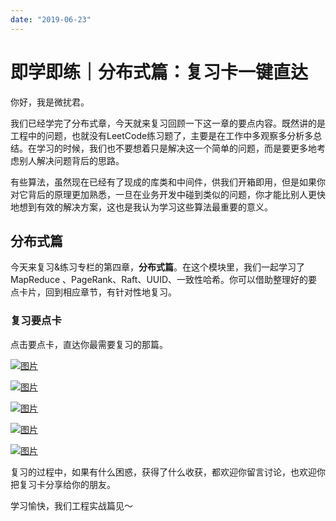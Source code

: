 ```yaml
---
date: "2019-06-23"
---  
```

      
# 即学即练｜分布式篇：复习卡一键直达
你好，我是微扰君。

我们已经学完了分布式章，今天就来复习回顾一下这一章的要点内容。既然讲的是工程中的问题，也就没有LeetCode练习题了，主要是在工作中多观察多分析多总结。在学习的时候，我们也不要想着只是解决这一个简单的问题，而是要更多地考虑别人解决问题背后的思路。

有些算法，虽然现在已经有了现成的库类和中间件，供我们开箱即用，但是如果你对它背后的原理更加熟悉，一旦在业务开发中碰到类似的问题，你才能比别人更快地想到有效的解决方案，这也是我认为学习这些算法最重要的意义。

## 分布式篇

今天来复习\&练习专栏的第四章，**分布式篇**。在这个模块里，我们一起学习了MapReduce 、PageRank、Raft、UUID、一致性哈希。你可以借助整理好的要点卡片，回到相应章节，有针对性地复习。

### 复习要点卡

点击要点卡，直达你最需要复习的那篇。

[![图片](/images/业务开发算法50讲/10.特别策划/resourceimagedfbadfa89d61d4f47cbc051f68238f3c90ba.jpg)](https://time.geekbang.org/column/article/484840)

[![图片](/images/业务开发算法50讲/10.特别策划/resourceimage2d042d2c6975a32488ddf0b951014139fd04.jpg)](https://time.geekbang.org/column/article/485339)

[![图片](/images/业务开发算法50讲/10.特别策划/resourceimage96b9961af5c968d8821b0418fc12535b9eb9.jpg)](https://time.geekbang.org/column/article/485904)

[![图片](/images/业务开发算法50讲/10.特别策划/resourceimage11a31112e743b1bca404390f9408c20925a3.jpg)](https://time.geekbang.org/column/article/486454)

[![图片](/images/业务开发算法50讲/10.特别策划/resourceimageb347b3deb902821458562d0ac03f7396d347.jpg)](https://time.geekbang.org/column/article/487340)

复习的过程中，如果有什么困惑，获得了什么收获，都欢迎你留言讨论，也欢迎你把复习卡分享给你的朋友。

学习愉快，我们工程实战篇见～

<!-- [[[read_end]]] -->